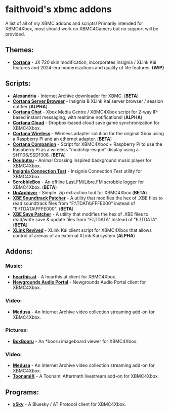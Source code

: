 # faithvoid's xbmc addons
A list of all of my XBMC addons and scripts! Primarily intended for XBMC4Xbox, most should work on XBMC4Gamers but no support will be provided.

## Themes:
- [**Cortana**](https://github.com/faithvoid/skin.cortana) - JX 720 skin modification, incorporates Insignia / XLink Kai features and 2024-era modernizations and quality of life features. **(WIP)**

## Scripts:
- [**Alexandria**](https://github.com/faithvoid/script.alexandria) - Internet Archive downloader for XBMC. (**BETA**)
- [**Cortana Server Browser**](https://github.com/faithvoid/script.cortanaserverbrowser) - Insignia & XLink Kai server browser / session notifier (**ALPHA**)
- [**Cortana Chat**](https://github.com/faithvoid/script.cortanachatv2) - Xbox Media Centre / XBMC4Xbox script for 2-way IP-based instant messaging, with realtime notifications! (**ALPHA**)
- [**Cortana Cloud**](https://github.com/faithvoid/script.cortanacloud) - Dropbox-based cloud save game synchronization for XBMC4Xbox.  
- [**Cortana Wireless**](https://github.com/faithvoid/script.cortanawireless) - Wireless adapter solution for the original Xbox using a Raspberry Pi and an ethernet adapter. (**BETA**)
- [**Cortana Companion**](https://github.com/faithvoid/script.cortanacompanion) - Script for XBMC4Xbox + Raspberry Pi to use the Raspberry Pi as a wireless "modchip-esque" display using a SH1106/SSD1306. (**BETA**)
- [**Doubutsu**](https://github.com/faithvoid/script.doubutsu) -  Animal Crossing inspired background music player for XBMC4Xbox.
- [**Insignia Connection Test**](https://github.com/faithvoid/script.doubutsu) -  Insignia Connection Test utility for XBMC4Xbox.
- [**ScrobbleBox**](https://github.com/faithvoid/script.scrobblebox) - An offline Last.FM/Libre.FM scrobble logger for XBMC4Xbox. (**BETA**)
- [**UnArchiver**](https://github.com/faithvoid/script.unarchiver) - Simple .zip extraction tool for XBMC4Xbox (**BETA**)
- [**XBE Soundtrack Patcher**](https://github.com/faithvoid/script.xbesoundtrackpatcher) - A utility that modifies the hex of .XBE files to read soundtrack files from "F:\TDATA\FFFE000" instead of "E:\TDATA\FFFE000". (**BETA**)
- [**XBE Save Patcher**](https://github.com/faithvoid/script.xbesavepatcher) - A utility that modifies the hex of .XBE files to read/write save & update files from "F:\TDATA\" instead of "E:\TDATA\". (**BETA**)
- [**XLink Revived**](https://github.com/faithvoid/script.xbesavepatcher) - XLink Kai client script for XBMC4Xbox that allows control of arenas of an external XLink Kai system (**ALPHA**)

## Addons:
### Music:
- [**hearthis.at**](https://github.com/faithvoid/plugin.music.hearthisat) - A hearthis.at client for XBMC4Xbox.
- [**Newgrounds Audio Portal**](https://github.com/faithvoid/plugin.music.newgrounds) - Newgrounds Audio Portal client for XBMC4Xbox.
### Video:
- [**Medusa**](https://github.com/faithvoid/plugin.video.medusa) - An Internet Archive video collection streaming add-on for XBMC4Xbox.
### Pictures:
- [**BoxBooru**](https://github.com/faithvoid/plugin.pictures.boxbooru) - An *booru imageboard viewer for XBMC4Xbox.
### Video:
- [**Medusa**](https://github.com/faithvoid/plugin.video.medusa) - An Internet Archive video collection streaming add-on for XBMC4Xbox.
- [**ToonamiX**](https://github.com/faithvoid/plugin.video.toonamiX) - A Toonami Aftermath livestream add-on for XBMC4Xbox.
## Programs:
- [**xSky**](https://github.com/faithvoid/plugin.programs.xsky) - A Bluesky / AT Protocol client for XBMC4Xbox.
